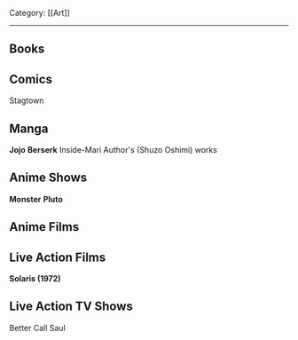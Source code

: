 Category: [[Art]]
___
## Books

## Comics
Stagtown
## Manga
**Jojo**
**Berserk**
Inside-Mari Author's (Shuzo Oshimi) works
## Anime Shows
**Monster**
**Pluto**
## Anime Films

## Live Action Films
**Solaris (1972)**
## Live Action TV Shows
Better Call Saul